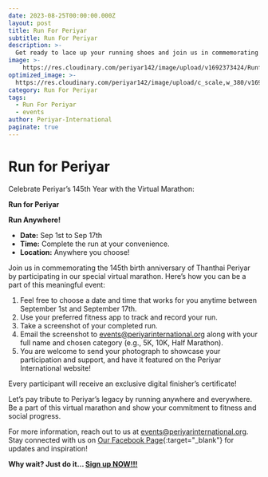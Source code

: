 ```yaml
---
date: 2023-08-25T00:00:00.000Z
layout: post
title: Run For Periyar
subtitle: Run For Periyar
description: >-
  Get ready to lace up your running shoes and join us in commemorating the 145th birth anniversary of Thanthai Periyar through a special virtual marathon – Run for Periyar. This event is not just about running; it's about honoring the legacy of Periyar and showing your commitment to fitness and social progress.
image: >-
    https://res.cloudinary.com/periyar142/image/upload/v1692373424/RunforPeriyar_dsxylf.jpg
optimized_image: >-
  https://res.cloudinary.com/periyar142/image/upload/c_scale,w_380/v1692373424/RunforPeriyar_dsxylf.jpg
category: Run For Periyar
tags:
  - Run For Periyar
  - events
author: Periyar-International
paginate: true
---
```


# Run for Periyar

Celebrate Periyar’s 145th Year with the Virtual Marathon:

**Run for Periyar**

**Run Anywhere!**

- **Date:** Sep 1st to Sep 17th
- **Time:** Complete the run at your convenience.
- **Location:** Anywhere you choose!

Join us in commemorating the 145th birth anniversary of Thanthai Periyar by participating in our special virtual marathon. Here’s how you can be a part of this meaningful event:

1. Feel free to choose a date and time that works for you anytime between September 1st and September 17th.
2. Use your preferred fitness app to track and record your run.
3. Take a screenshot of your completed run.
4. Email the screenshot to [events@periyarinternational.org](mailto:events@periyarinternational.org) along with your full name and chosen category (e.g., 5K, 10K, Half Marathon).
5. You are welcome to send your photograph to showcase your participation and support, and have it featured on the Periyar International website!

Every participant will receive an exclusive digital finisher’s certificate!

Let’s pay tribute to Periyar’s legacy by running anywhere and everywhere. Be a part of this virtual marathon and show your commitment to fitness and social progress.

For more information, reach out to us at [events@periyarinternational.org](mailto:events@periyarinternational.org). Stay connected with us on [Our Facebook Page](https://www.facebook.com/periyarusa){:target="_blank"} for updates and inspiration!

 **Why wait? Just do it… [Sign up NOW!!!](/register/)**